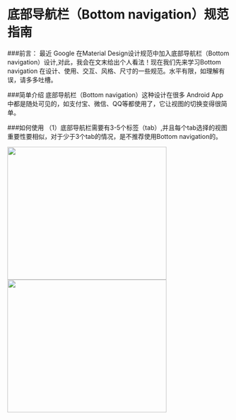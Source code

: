 # 底部导航栏（Bottom navigation）规范指南

###前言：
最近 Google 在Material Design设计规范中加入底部导航栏（Bottom navigation）设计,对此，我会在文末给出个人看法！现在我们先来学习Bottom navigation
 在设计、使用、交互、风格、尺寸的一些规范。水平有限，如理解有误，请多多吐槽。
 
###简单介绍
底部导航栏（Bottom navigation）这种设计在很多 Android App 中都是随处可见的，如支付宝、微信、QQ等都使用了，它让视图的切换变得很简单。

###如何使用
（1）底部导航栏需要有3-5个标签（tab）,并且每个tab选择的视图重要性要相似，对于少于3个tab的情况，是不推荐使用Bottom navigation的。

 <img src="https://material-design.storage.googleapis.com/publish/material_v_4/material_ext_publish/0B3321sZLoP_HajN5eDd2UUtGT00/components_bottomnavigation_usage3.png" width="360" height="300" />
 <img src="https://material-design.storage.googleapis.com/publish/material_v_4/material_ext_publish/0B3321sZLoP_HajN5eDd2UUtGT00/components_bottomnavigation_usage3.png" width="360" height="300" />



